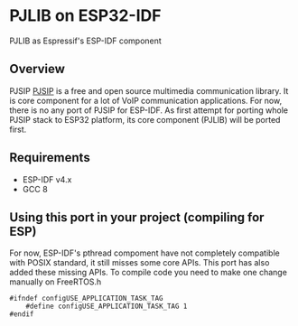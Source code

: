 # PJLIB on ESP32-IDF
PJLIB as Espressif's ESP-IDF component

## Overview

PJSIP [PJSIP](https://www.pjsip.org/) is a free and open source multimedia communication library. It is core component for a lot of VoIP communication applications. For now, there is no any port of PJSIP for ESP-IDF. As first attempt for porting whole PJSIP stack to ESP32 platform, its core component (PJLIB) will be ported first.

## Requirements

* ESP-IDF v4.x
* GCC 8

## Using this port in your project (compiling for ESP)
For now, ESP-IDF's pthread compoment have not completely compatible with POSIX standard, it still misses some core APIs. This port has also added these missing APIs. To compile code you need to make one change manually on FreeRTOS.h

```
#ifndef configUSE_APPLICATION_TASK_TAG
	#define configUSE_APPLICATION_TASK_TAG 1
#endif
```